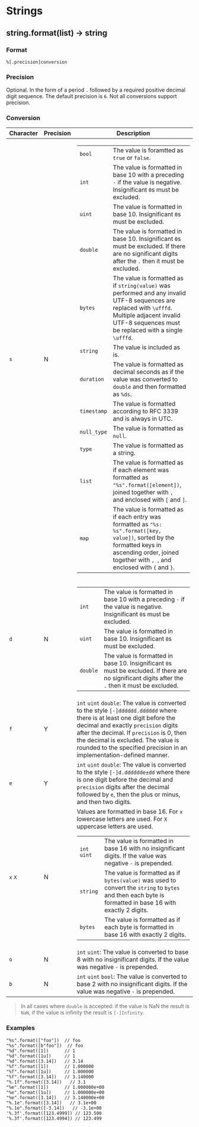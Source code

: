 <!--
Copyright 2025 Google LLC

Licensed under the Apache License, Version 2.0 (the "License");
you may not use this file except in compliance with the License.
You may obtain a copy of the License at

    https://www.apache.org/licenses/LICENSE-2.0

Unless required by applicable law or agreed to in writing, software
distributed under the License is distributed on an "AS IS" BASIS,
WITHOUT WARRANTIES OR CONDITIONS OF ANY KIND, either express or implied.
See the License for the specific language governing permissions and
limitations under the License.
-->

# Strings

## string.format(list) -> string

### Format

`%[.precision]conversion`

### Precision

Optional. In the form of a period `.` followed by a required positive decimal digit sequence. The default precision is `6`. Not all conversions support precision.

### Conversion

|  Character | Precision | Description |
| --- | --- | --- |
| `s` | N | <table><tbody><tr><td><code>bool</code></td><td>The value is foramtted as <code>true</code> or <code>false</code>.</td></tr><tr><td><code>int</code></td><td>The value is formatted in base 10 with a preceding <code>-</code> if the value is negative. Insignificant <code>0</code>s must be excluded.</td></tr><tr><td><code>uint</code></td><td>The value is formatted in base 10. Insignificant <code>0</code>s must be excluded.</td></tr><tr><td><code>double</code></td><td>The value is formatted in base 10. Insignificant <code>0</code>s must be excluded. If there are no significant digits after the <code>.</code> then it must be excluded.</td></tr><tr><td><code>bytes</code></td><td>The value is formatted as if `string(value)` was performed and any invalid UTF-8 sequences are replaced with <code>\ufffd</code>. Multiple adjacent invalid UTF-8 sequences must be replaced with a single <code>\ufffd</code>.</td></tr><tr><td><code>string</code></td><td>The value is included as is.</td></tr><tr><td><code>duration</code></td><td>The value is formatted as decimal seconds as if the value was converted to <code>double</code> and then formatted as <code>%ds</code>.</td></tr><tr><td><code>timestamp</code></td><td>The value is formatted according to RFC 3339 and is always in UTC.</td></tr><tr><td><code>null_type</code></td><td>The value is formatted as <code>null</code>.</td></tr><tr><td><code>type</code></td><td>The value is formatted as a string.</td></tr><tr><td><code>list</code></td><td>The value is formatted as if each element was formatted as <code>"%s".format([element])</code>, joined together with <code>, </code> and enclosed with <code>[</code> and <code>]</code>.</td></tr><tr><td><code>map</code></td><td>The value is formatted as if each entry was formatted as <code>"%s: %s".format([key, value])</code>, sorted by the formatted keys in ascending order, joined together with <code>, </code>, and enclosed with <code>{</code> and <code>}</code>.</td></tr></tbody></table> |
| `d` | N | <table><tbody><tr><td><code>int</code></td><td>The value is formatted in base 10 with a preceding <code>-</code> if the value is negative. Insignificant <code>0</code>s must be excluded.</td></tr><tr><td><code>uint</code></td><td>The value is formatted in base 10. Insignificant <code>0</code>s must be excluded.</td></tr><tr><td><code>double</code></td><td>The value is formatted in base 10. Insignificant <code>0</code>s must be excluded. If there are no significant digits after the <code>.</code> then it must be excluded.</td></tr></tbody></table> |
| `f` | Y | `int` `uint` `double`: The value is converted to the style `[-]dddddd.dddddd` where there is at least one digit before the decimal and exactly `precision` digits after the decimal. If `precision` is 0, then the decimal is excluded. The value is rounded to the specified precision in an implementation-defined manner.
| `e` | Y | `int` `uint` `double`: The value is converted to the style `[-]d.dddddde±dd` where there is one digit before the decimal and `precision` digits after the decimal followed by `e`, then the plus or minus, and then two digits. |
| `x` `X` | N | Values are formatted in base 16. For `x` lowercase letters are used. For `X` uppercase letters are used.<table><tbody><tr><td><code>int</code> <code>uint</code></td><td>The value is formatted in base 16 with no insignificant digits. If the value was negative <code>-</code> is prepended.</td></tr><tr><td><code>string</code></td><td>The value is formatted as if `bytes(value)` was used to convert the <code>string</code> to <code>bytes</code> and then each byte is formatted in base 16 with exactly 2 digits.</td></tr><tr><td><code>bytes</code></td><td>The value is formatted as if each byte is formatted in base 16 with exactly 2 digits.</td></tr></tbody></table> |
| `o` | N | `int` `uint`: The value is converted to base 8 with no insignificant digits. If the value was negative `-` is prepended. |
| `b` | N | `int` `uint` `bool`: The value is converted to base 2 with no insignificant digits.  If the value was negative `-` is prepended. |

> In all cases where `double` is accepted: if the value is NaN the result is `NaN`, if the value is infinity the result is `[-]Infinity`.

### Examples

```
"%s".format(["foo"])  // foo
"%s".format([b"foo"])  // foo
"%d".format([1])      // 1
"%d".format([1u])     // 1
"%d".format([3.14])   // 3.14
"%f".format([1])      // 1.000000
"%f".format([1u])     // 1.000000
"%f".format([3.14])   // 3.140000
"%.1f".format([3.14])   // 3.1
"%e".format([1])      // 1.000000e+00
"%e".format([1u])     // 1.000000e+00
"%e".format([3.14])   // 3.140000e+00
"%.1e".format([3.14])   // 3.1e+00
"%.1e".format([-3.14])   // -3.1e+00
'%.3f'.format([123.4999]) // 123.500
'%.3f'.format([123.4994]) // 123.499
```
